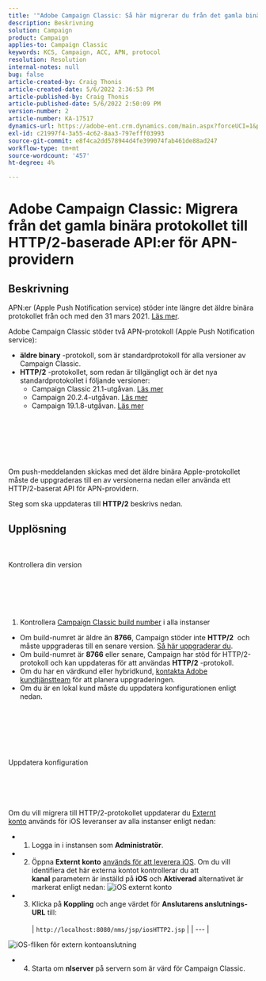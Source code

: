 ```yaml
---
title: '"Adobe Campaign Classic: Så här migrerar du från det gamla binära protokollet till HTTP/2-baserade API:er för APN-providern'
description: Beskrivning
solution: Campaign
product: Campaign
applies-to: Campaign Classic
keywords: KCS, Campaign, ACC, APN, protocol
resolution: Resolution
internal-notes: null
bug: false
article-created-by: Craig Thonis
article-created-date: 5/6/2022 2:36:53 PM
article-published-by: Craig Thonis
article-published-date: 5/6/2022 2:50:09 PM
version-number: 2
article-number: KA-17517
dynamics-url: https://adobe-ent.crm.dynamics.com/main.aspx?forceUCI=1&pagetype=entityrecord&etn=knowledgearticle&id=37355bf2-49cd-ec11-a7b5-6045bd00d4f5
exl-id: c21997f4-3a55-4c62-8aa3-797efff03993
source-git-commit: e8f4ca2dd578944d4fe399074fab461de88ad247
workflow-type: tm+mt
source-wordcount: '457'
ht-degree: 4%

---
```


# Adobe Campaign Classic: Migrera från det gamla binära protokollet till HTTP/2-baserade API:er för APN-providern

## Beskrivning


APN:er (Apple Push Notification service) stöder inte längre det äldre binära protokollet från och med den 31 mars 2021. [Läs mer](https://developer.apple.com/news/?id=c88acm2b).

Adobe Campaign Classic stöder två APN-protokoll (Apple Push Notification service):

- <b>äldre binary</b> -protokoll, som är standardprotokoll för alla versioner av Campaign Classic.
- <b>HTTP/2</b> -protokollet, som redan är tillgängligt och är det nya standardprotokollet i följande versioner: 
   - Campaign Classic 21.1-utgåvan. [Läs mer](https://experienceleague.adobe.com/docs/campaign-classic/using/release-notes/gs-release/gold-standard.html)
   - Campaign 20.2.4-utgåvan. [Läs mer](https://experienceleague.adobe.com/docs/campaign-classic/using/release-notes/previous-releases/release--20-2.html?lang=en#release-notes)
   - Campaign 19.1.8-utgåvan. [Läs mer](https://experienceleague.adobe.com/docs/campaign-classic/using/release-notes/previous-releases/release--19-1.html?lang=en#release-19-1-8-build-9039)

<br><br><br><br> <br><br>
Om push-meddelanden skickas med det äldre binära Apple-protokollet måste de uppgraderas till en av versionerna nedan eller använda ett HTTP/2-baserat API för APN-providern.

Steg som ska uppdateras till <b>HTTP/2</b> beskrivs nedan.


## Upplösning

<br><br>Kontrollera din version<br><br><br><br> <br><br>
1) Kontrollera [Campaign Classic build number](https://docs.adobe.com/content/help/en/campaign-classic/using/getting-started/starting-with-adobe-campaign/launching-adobe-campaign.html#getting-your-campaign-version) i alla instanser

- Om build-numret är äldre än <b>8766</b>, Campaign stöder inte <b>HTTP/2</b>  och måste uppgraderas till en senare version. [Så här uppgraderar du](https://helpx.adobe.com/se/campaign/kb/acc-build-upgrade.html).
- Om build-numret är <b>8766</b> eller senare, Campaign har stöd för HTTP/2-protokoll och kan uppdateras för att användas <b>HTTP/2</b> -protokoll.
- Om du har en värdkund eller hybridkund, [kontakta Adobe kundtjänstteam](https://docs.adobe.com/content/help/en/customer-one/using/home.html) för att planera uppgraderingen.
- Om du är en lokal kund måste du uppdatera konfigurationen enligt nedan.

<br><br><br><br> <br><br>Uppdatera konfiguration<br><br><br><br> <br><br>
Om du vill migrera till HTTP/2-protokollet uppdaterar du [Externt konto](https://docs.adobe.com/content/help/en/campaign-classic/using/getting-started/administration-basics/external-accounts.html) används för iOS leveranser av alla instanser enligt nedan:

- 
   1) Logga in i instansen som <b>Administratör</b>.


- 
   2) Öppna <b>Externt konto</b> [används för att leverera iOS](https://experienceleague.adobe.com/docs/campaign-classic/using/sending-messages/sending-push-notifications/configure-the-mobile-app/configuring-the-mobile-application.html). Om du vill identifiera det här externa kontot kontrollerar du att <b>kanal</b> parametern är inställd på <b>iOS</b> och <b>Aktiverad</b> alternativet är markerat enligt nedan:
      ![iOS externt konto](https://helpx.adobe.com/content/dam/help/en/campaign/kb/migrate-to-http2/jcr_content/main-pars/procedure/proc_par/step_1/step_par/image/iOS-ext-account.png "iOS-ext-account")


- 
   3) Klicka på <b>Koppling</b> och ange värdet för <b>Anslutarens anslutnings-URL</b> till:
      <br> <br>
   | `http://localhost:8080/nms/jsp/iosHTTP2.jsp` |
   | --- |

![iOS-fliken för extern kontoanslutning](https://helpx.adobe.com/content/dam/help/en/campaign/kb/migrate-to-http2/jcr_content/main-pars/procedure/proc_par/step/step_par/image/iOs-ext-account-connector.png "iOS-ext-account-connector")


- 
   4) Starta om <b>nlserver</b> på servern som är värd för Campaign Classic.
